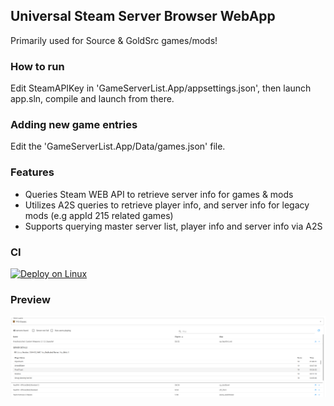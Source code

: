 ## Universal Steam Server Browser WebApp
Primarily used for Source & GoldSrc games/mods!

### How to run
Edit SteamAPIKey in 'GameServerList.App/appsettings.json', then launch app.sln, compile and launch from there.

### Adding new game entries
Edit the 'GameServerList.App/Data/games.json' file.

### Features
- Queries Steam WEB API to retrieve server info for games & mods
- Utilizes A2S queries to retrieve player info, and server info for legacy mods (e.g appId 215 related games)
- Supports querying master server list, player info and server info via A2S

### CI
[![Deploy on Linux](https://github.com/BerntA/GameServerBrowser/actions/workflows/deploy-linux.yml/badge.svg)](https://github.com/BerntA/GameServerBrowser/actions/workflows/deploy-linux.yml)

### Preview
![Game Server Browser WebApp](./preview.png)
